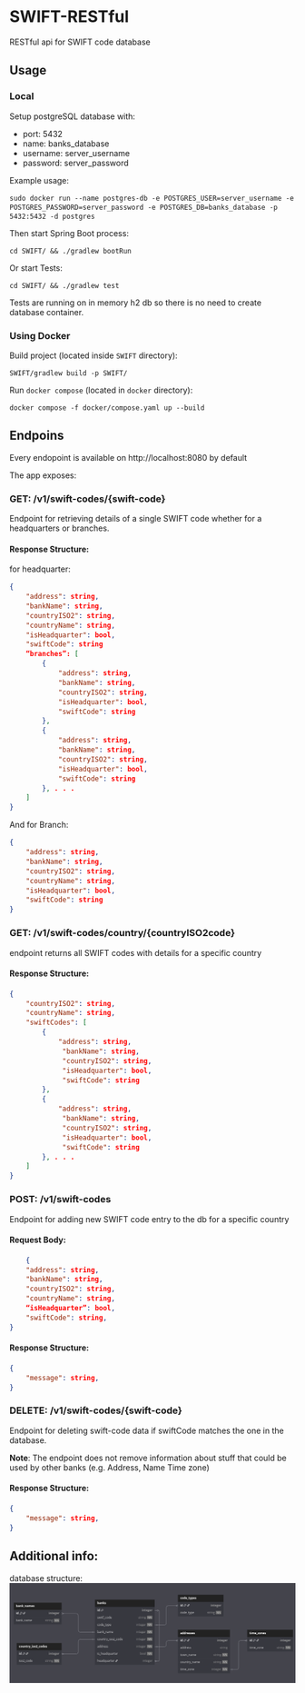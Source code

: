 # SWIFT-RESTful

RESTful api for SWIFT code database

## Usage

### Local

Setup postgreSQL database with:
- port: 5432
- name: banks_database
- username: server_username
- password: server_password

Example usage:
```
sudo docker run --name postgres-db -e POSTGRES_USER=server_username -e POSTGRES_PASSWORD=server_password -e POSTGRES_DB=banks_database -p 5432:5432 -d postgres
```

Then start Spring Boot process:
```
cd SWIFT/ && ./gradlew bootRun
```

Or start Tests:
```
cd SWIFT/ && ./gradlew test
```

Tests are running on in memory h2 db so there is no need to create database container.

### Using Docker

Build project (located inside `SWIFT` directory):
```
SWIFT/gradlew build -p SWIFT/
```

Run `docker compose` (located in `docker` directory):
```
docker compose -f docker/compose.yaml up --build
```

## Endpoins

Every endopoint is available on http://localhost:8080 by default

The app exposes:
### GET: /v1/swift-codes/{swift-code}

Endpoint for retrieving details of a single SWIFT code whether for a headquarters or branches.


#### Response Structure:

for headquarter:
```json
{
    "address": string,
    "bankName": string,
    "countryISO2": string,
    "countryName": string,
    "isHeadquarter": bool,
    "swiftCode": string
    “branches”: [
        {
            "address": string,
            "bankName": string,
            "countryISO2": string,
            "isHeadquarter": bool,
            "swiftCode": string
        },
        {
            "address": string,
            "bankName": string,
            "countryISO2": string,
            "isHeadquarter": bool,
            "swiftCode": string
        }, . . .
    ]   
}
```

And for Branch:
```json
{
    "address": string,
    "bankName": string,
    "countryISO2": string,
    "countryName": string,
    "isHeadquarter": bool,
    "swiftCode": string
}
```

### GET: /v1/swift-codes/country/{countryISO2code}

endpoint returns all SWIFT codes with details for a specific country

#### Response Structure:
```json
{
    "countryISO2": string,
    "countryName": string,
    "swiftCodes": [
        {
            "address": string,
    		 "bankName": string,
    		 "countryISO2": string,
    		 "isHeadquarter": bool,
    		 "swiftCode": string
        },
        {
            "address": string,
    		 "bankName": string,
    		 "countryISO2": string,
    		 "isHeadquarter": bool,
    		 "swiftCode": string
        }, . . .
    ]
}
```

### POST: /v1/swift-codes

Endpoint for adding new SWIFT code entry to the db for a specific country

#### Request Body:
```json
	{
    "address": string,
    "bankName": string,
    "countryISO2": string,
    "countryName": string,
    “isHeadquarter”: bool,
    "swiftCode": string,
}
```

#### Response Structure:
```json
{
    "message": string,
}
```

### DELETE: /v1/swift-codes/{swift-code}

Endpoint for deleting swift-code data if swiftCode matches the one in the database.

**Note**: The endpoint does not remove information about stuff that could be used by other banks (e.g. Address, Name Time zone)

#### Response Structure:
```json
{
    "message": string,
}
```

## Additional info:
database structure:
![database photo](database.png)
